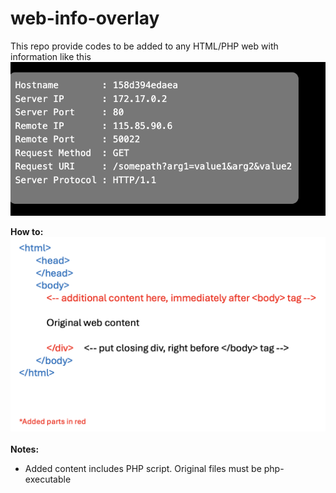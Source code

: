 # web-info-overlay

This repo provide codes to be added to any HTML/PHP web with information like this
<img src="https://github.com/doddywid/web-info-overlay/blob/main/web_info_overlay.png" width="600" />

**How to:**
<br>
<img src="https://github.com/doddywid/web-info-overlay/blob/main/how_to_web_info_overlay.png" width="600" />
<br>
<br>
**Notes:**
- Added content includes PHP script. Original files must be php-executable
